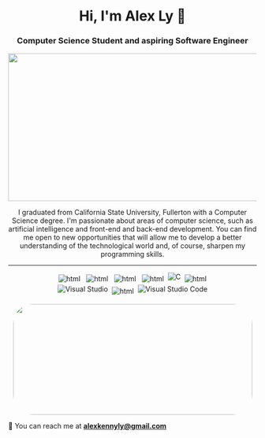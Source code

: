 
<h1 align="center">Hi, I'm Alex Ly 👋</h1>
<h3 align="center">Computer Science Student and aspiring Software Engineer</h3>

<p align="center">
  <img width="900" height="300" src="https://gifimage.net/wp-content/uploads/2017/09/animated-fight-gif-3.gif">
</p>
<p align="center">
I graduated from California State University, Fullerton with a Computer Science degree. I'm passionate about areas of computer science, such as artificial intelligence and front-end and back-end development. You can find me open to new opportunities that will allow me to develop a better understanding of the technological world and, of course, sharpen my programming skills.
</p>
<!--
<p align="center">
  <a href="mailto:alexkennyly@gmail.com"><img src="https://img.shields.io/badge/Gmail-D14836?style=for-the-badge&logo=gmail&logoColor=white" height=25></a>
</p>
-->

<hr>

<p align="center">
<!--
<h3> I've worked with... <h3>
-->
  <img src="https://img.shields.io/badge/c++-%2300599C.svg?style=for-the-badge&logo=c%2B%2B&logoColor=white" alt="html" style="vertical-align:top; margin:4px"/>
  <img src="https://img.shields.io/badge/python-3670A0?style=for-the-badge&logo=python&logoColor=ffdd54" alt="html" style="vertical-align:top; margin:4px"/>
  <img src="https://img.shields.io/badge/c%23-%23239120.svg?style=for-the-badge&logo=c-sharp&logoColor=white" alt="html" style="vertical-align:top; margin:4px"/>
  <img src="https://img.shields.io/badge/-Game Dev-purple?style=for-the-badge&logoColor=lightgrey" alt="html" style="vertical-align:top; margin:4px">
  <img alt="C" src="https://img.shields.io/badge/c-%2300599C.svg?style=for-the-badge&logo=c&logoColor=white"/>
  <img src="https://img.shields.io/badge/unity-%23000000.svg?style=for-the-badge&logo=unity&logoColor=white" alt="html" style="vertical-align:top; margin:4px"/>
  <br>
  <img alt="Visual Studio" src="https://img.shields.io/badge/VisualStudio-5C2D91.svg?style=for-the-badge&logo=visual-studio&logoColor=white"/> 
  <img src="https://img.shields.io/badge/github%20-%23121011.svg?&style=for-the-badge&logo=github&logoColor=white" alt="html" style="vertical-align:top; margin:4px"/>
  <img alt="Visual Studio Code" src="https://img.shields.io/badge/VisualStudioCode-0078d7.svg?style=for-the-badge&logo=visual-studio-code&logoColor=white"/>

</p>

<p align="center">                
<img width="485" height="225" src="https://github-readme-stats.vercel.app/api?username=Alexlychee&show_icons=true&theme=merko&include_all_commits=true&hide=stars" style="border-radius:40px;">
</p>
  
<div style="margin-bottom: 10px"> 
  
  <!--Projects
  <a>✔  Some of my projects are available </a>
  <a href="https://github.com/JustinStitt?tab=repositories"> here</a>
  -->
  <!--Resume-
  <a>📄 Here's my </a>
  <a href="./media/resume.pdf">resumé</a>
  -->
  
  <!--Email-->
  <a>📧 You can reach me at **alexkennyly@gmail.com**</a>
  
</div> 
